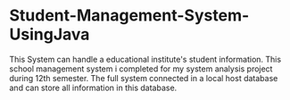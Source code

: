# Student-Management-System-UsingJava
This System can handle a educational institute's student information.
This school management system i completed for my system analysis project during 12th semester. The full system connected in a local host database and can store all information in this database.
